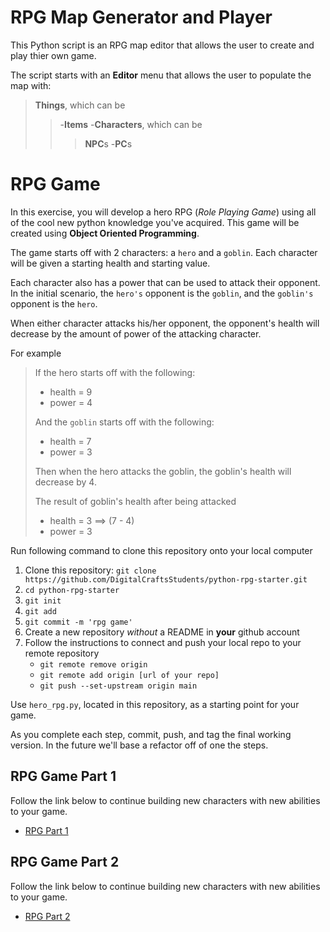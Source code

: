 # RPG Map Generator and Player
This Python script is an RPG map editor that allows the user to create and play thier own game.

The script starts with an **Editor** menu that allows the user to populate the map with:
>
>**Things**, which can be
>>-**Items**
>>-**Characters**, which can be
>>>**NPC**s
>-**PC**s











# RPG Game
In this exercise, you will develop a hero RPG (*Role Playing Game*) using all of the cool new python knowledge you've acquired. This game will be created using **Object Oriented Programming**.

The game starts off with 2 characters: a `hero` and a `goblin`. Each character will be given a starting health and starting value. 

Each character also has a power that can be used to attack their opponent. In the initial scenario, the `hero's` opponent is the `goblin`, and the `goblin's` opponent is the `hero`.

When either character attacks his/her opponent, the opponent's health will decrease by the amount of power of the attacking character.

For example
>
>If the hero starts off with the following: 
>
>- health = 9
>- power = 4
>
>And the `goblin` starts off with the following:  
>
>- health = 7
>- power = 3
>
>Then when the hero attacks the goblin, the goblin's health will decrease by 4.
>
>The result of goblin's health after being attacked
>
>- health = 3  ==> (7 - 4)
>- power = 3
>

Run following command to clone this repository onto your local computer

1. Clone this repository: `git clone https://github.com/DigitalCraftsStudents/python-rpg-starter.git`
2. `cd python-rpg-starter`
3. `git init`
4. `git add`
5. `git commit -m 'rpg game'`
6. Create a new repository *without* a README in **your** github account
7. Follow the instructions to connect and push your local repo to your remote repository 
    - `git remote remove origin`
    - `git remote add origin [url of your repo]`
    - `git push --set-upstream origin main`


Use `hero_rpg.py`, located in this repository, as a starting point for your game.

As you complete each step, commit, push, and tag the final working version. In the future we'll base a refactor off of one the steps.

## RPG Game Part 1

Follow the link below to continue building new characters with new abilities to your game.

- [RPG Part 1](./RPG-Part1.md)

## RPG Game Part 2

Follow the link below to continue building new characters with new abilities to your game.

- [RPG Part 2](./RPG-Part2.md)